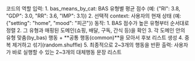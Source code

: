 코드의 역할
    입력:
        1. bas_means_by_cat: BAS 유형별 평균 점수 (예: {"RI": 3.8, "GDP": 3.0, "RR": 3.6, "IMP": 3.1})
        2. 선택적 context: 사용자의 현재 상태 (예: {"setting": "home", "mood": "피곤"})
    동작:
        1. BAS 점수가 높은 유형부터 순서대로 정렬
        2. 그 유형과 매핑된 도메인(쇼핑, 배달, 구독, 간식 등)을 확인
        3. 각 도메인 안의 유형 맞춤(by_bas) 행동 + **공통 행동(common)**을 모아서 후보 리스트 생성
        4. 중복 제거하고 섞기(random.shuffle)
        5. 최종적으로 2~3개의 행동을 반환
    출력:
        사용자가 바로 실행할 수 있는 2~3개의 대체행동 문장 리스트
